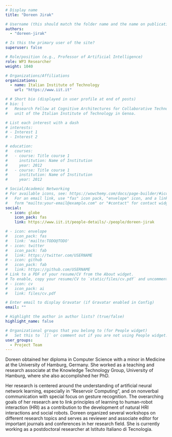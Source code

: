 ```yaml
---
# Display name
title: "Doreen Jirak"

# Username (this should match the folder name and the name on publications)
authors:
  - "doreen-jirak"

# Is this the primary user of the site?
superuser: false

# Role/position (e.g., Professor of Artificial Intelligence)
role: WP3 Researcher
weight: 1040

# Organizations/Affiliations
organizations:
  - name: Italian Institute of Technology
    url: "https://www.iit.it"

# # Short bio (displayed in user profile at end of posts)
# bio: |
#   Research Fellow at Cognitive Architectures for Collaborative Technologies
#   unit of the Italian Institute of Technology in Genoa.

# List each interest with a dash
# interests:
# - Interest 1
# - Interest 2

# education:
#   courses:
#   - course: Title course 1
#     institution: Name of Institution
#     year: 2012
#   - course: Title course 1
#     institution: Name of Institution
#     year: 2012

# Social/Academic Networking
# For available icons, see: https://wowchemy.com/docs/page-builder/#icons
#   For an email link, use "fas" icon pack, "envelope" icon, and a link in the
#   form "mailto:your-email@example.com" or "#contact" for contact widget.
social:
  - icon: globe
    icon_pack: fas
    link: https://www.iit.it/people-details/-/people/doreen-jirak

# - icon: envelope
#   icon_pack: fas
#   link: 'mailto:TODO@TODO'
# - icon: twitter
#   icon_pack: fab
#   link: https://twitter.com/USERNAME
# - icon: github
#   icon_pack: fab
#   link: https://github.com/USERNAME
# Link to a PDF of your resume/CV from the About widget.
# To enable, copy your resume/CV to `static/files/cv.pdf` and uncomment the lines below.
# - icon: cv
#   icon_pack: ai
#   link: files/cv.pdf

# Enter email to display Gravatar (if Gravatar enabled in Config)
email: ""

# Highlight the author in author lists? (true/false)
highlight_name: false

# Organizational groups that you belong to (for People widget)
#   Set this to `[]` or comment out if you are not using People widget.
user_groups:
  - Project Team
---
```


Doreen obtained her diploma in Computer Science with a minor in Medicine at the University of Hamburg, Germany. She
worked as a teaching and research associate at the Knowledge Technology Group, University of Hamburg, where she also
accomplished her PhD.

Her research is centered around the understanding of artificial neural network learning, especially in “Reservoir
Computing”, and on nonverbal communication with special focus on gesture recognition. The overarching goals of her
research are to link principles of learning to human-robot interaction (HRI) as a contribution to the development of
natural HRI interactions and social robots. Doreen organized several workshops on different research topics and serves
as reviewer and associate editor for important journals and conferences in her research field. She is currently working
as a postdoctoral researcher at Istituto Italiano di Tecnologia.
